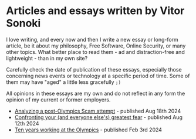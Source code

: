 # Articles and essays written by Vitor Sonoki

I love writing, and every now and then I write a new essay or long-form article, be it about my philosophy, Free Software, Online Security, or many other topics. What better place to read them - ad and distraction-free and lightweight - than in my own site?

Carefully check the date of publication of these essays, especially those concerning news events or technology at a specific period of time. Some of them may have "aged" a little less gracefully `;)`

All opinions in these essays are my own and do not reflect in any form the opinion of my current or former employers.

 - [Analyzing a post-Olympics Scam attempt](/articles/post_olympics_scam_analysis) - published Aug 18th 2024
 - [Confronting your (and everyone else's) greatest fear](/articles/confronting_your_greatest_fear) - published Aug 12th 2024
 - [Ten years working at the Olympics](/articles/ten_years_working_olympics) - published Feb 3rd 2024
